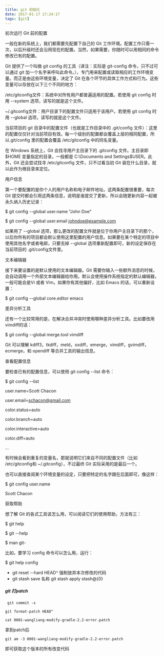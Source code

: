 ```yaml
---
title: git 初始化
date: 2017-01-17 17:24:17
tags: [git]
---
```

初次运行 Git 前的配置

<!-- more -->

一般在新的系统上，我们都需要先配置下自己的 Git 工作环境。配置工作只需一次，以后升级时还会沿用现在的配置。当然，如果需要，你随时可以用相同的命令修改已有的配置。

Git 提供了一个叫做 git config 的工具（译注：实际是 git-config 命令，只不过可以通过 git 加一个名字来呼叫此命令。），专门用来配置或读取相应的工作环境变量。而正是由这些环境变量，决定了 Git 在各个环节的具体工作方式和行为。这些变量可以存放在以下三个不同的地方：

/etc/gitconfig文件：系统中对所有用户都普遍适用的配置。若使用 git config 时用 --system 选项，读写的就是这个文件。

~/.gitconfig文件：用户目录下的配置文件只适用于该用户。若使用 git config 时用 --global 选项，读写的就是这个文件。

当前项目的 git 目录中的配置文件（也就是工作目录中的 .git/config 文件）：这里的配置仅仅针对当前项目有效。每一个级别的配置都会覆盖上层的相同配置，所以.git/config 里的配置会覆盖 /etc/gitconfig 中的同名变量。

在 Windows 系统上，Git 会找寻用户主目录下的 .gitconfig 文件。主目录即 $HOME 变量指定的目录，一般都是 C:\Documents and Settings\$USER。此外，Git 还会尝试找寻 /etc/gitconfig 文件，只不过看当初 Git 装在什么目录，就以此作为根目录来定位。


用户信息

第一个要配置的是你个人的用户名称和电子邮件地址。这两条配置很重要，每次 Git 提交时都会引用这两条信息，说明是谁提交了更新，所以会随更新内容一起被永久纳入历史记录：

$ git config --global user.name "John Doe"

$ git config --global user.email johndoe@example.com

如果用了 --global 选项，那么更改的配置文件就是位于你用户主目录下的那个，以后你所有的项目都会默认使用这里配置的用户信息。如果要在某个特定的项目中使用其他名字或者电邮，只要去掉 --global 选项重新配置即可，新的设定保存在当前项目的 .git/config文件里。


文本编辑器

接下来要设置的是默认使用的文本编辑器。Git 需要你输入一些额外消息的时候，会自动调用一个外部文本编辑器给你用。默认会使用操作系统指定的默认编辑器，一般可能会是Vi 或者 Vim。如果你有其他偏好，比如 Emacs 的话，可以重新设置：

$ git config --global core.editor emacs


差异分析工具

还有一个比较常用的是，在解决合并冲突时使用哪种差异分析工具。比如要改用 vimdiff的话：

$ git config --global merge.tool vimdiff

Git 可以理解 kdiff3，tkdiff，meld，xxdiff，emerge，vimdiff，gvimdiff，ecmerge，和 opendiff 等合并工具的输出信息。


查看配置信息

要检查已有的配置信息，可以使用 git config --list 命令：

$ git config --list

user.name=Scott Chacon

user.email=schacon@gmail.com

color.status=auto

color.branch=auto

color.interactive=auto

color.diff=auto

...

有时候会看到重复的变量名，那就说明它们来自不同的配置文件（比如 /etc/gitconfig和 ~/.gitconfig），不过最终 Git 实际采用的是最后一个。

也可以直接查阅某个环境变量的设定，只要把特定的名字跟在后面即可，像这样：

$ git config user.name

Scott Chacon


获取帮助

想了解 Git 的各式工具该怎么用，可以阅读它们的使用帮助，方法有三：

$ git help

$ git --help

$ man git-

比如，要学习 config 命令可以怎么用，运行：

$ git help config



- git reset --hard HEAD^
  强制放弃本次修改的代码
- git stash save 名称
  git stash apply stash@{0}


##### git 打patch

```
 git commit -s
```
```
git format-patch HEAD^
```
```
cat 0001-wangliang-modify-gradle-2.2-error.patch
```

拿到patch后
```
git am -3 0001-wangliang-modify-gradle-2.2-error.patch

```
即可获取这个版本的所有改变代码  
